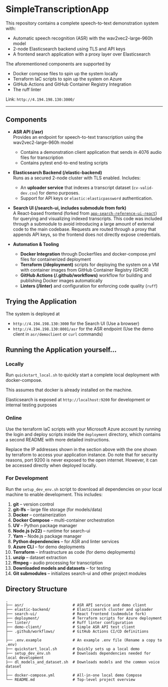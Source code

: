 # SimpleTranscriptionApp

This repository contains a complete speech-to-text demonstration system with:
- Automatic speech recognition (ASR) with the wav2vec2-large-960h model
- 2-node Elasticsearch backend using TLS and API keys
- A frontend search application with a proxy layer over Elasticsearch

The aforementioned components are supported by
- Docker compose files to spin up the system locally
- Terraform IaC scripts to spin up the system on Azure
- GitHub Actions and GitHub Container Registry Integration
- The ruff linter

Link: `http://4.194.198.130:3000/`

---

## Components

- **ASR API (/asr)**  
  Provides an endpoint for speech-to-text transcription using the wav2vec2-large-960h model
  - Contains a demonstration client application that sends in 4076 audio files for transcription
  - Contains pytest end-to-end testing scripts

- **Elasticsearch Backend (/elastic-backend)**  
  Runs as a secured 2-node cluster with TLS enabled. Includes:  
  - An **uploader service** that indexes a transcript dataset (`cv-valid-dev.csv`) for demo purposes.  
  - Support for API keys or `elastic:elasticpassword` authentication.

- **Search UI (/search-ui, includes submodule from fork)**  
  A React-based frontend (forked from [`app-search-reference-ui-react`](https://github.com/mehtho/app-search-reference-ui-react)) for querying and visualizing indexed transcripts.
  This code was included through a submodule to avoid introducing a large amount of external code to the main codebase.
  Requests are routed through a proxy that appends API keys, so the frontend does not directly expose credentials.

- **Automation & Tooling**  
  - **Docker Integration** through Dockerfiles and docker-compose.yml files for containerized deployment
  - **Terraform (/deployment)** scripts for deploying the system on a VM with container images from GitHub Container Registry (GHCR)
  - **GitHub Actions (/.github/workflows)** workflow for building and publishing Docker images automatically
  - **Linters (/linter)** and configuration for enforcing code quality (`ruff`)

## Trying the Application
The system is deployed at
- `http://4.194.198.130:3000` for the Search UI (Use a browser)
- `http://4.194.198.130:8001/asr` for the ASR endpoint (Use the demo client in `asr/democlient` or `curl` commands)

## Running the Application yourself...
### Locally
Run `quickstart_local.sh` to quickly start a complete local deployment with docker-compose.

This assumes that docker is already installed on the machine.

Elasticsearch is exposed at `http://localhost:9200` for development or internal testing purposes

### Online
Use the terraform IaC scripts with your Microsoft Azure account by running the login and deploy scripts inside the `deployment` directory, which contains a second README with more detailed instructions.

Replace the IP addresses shown in the section above with the one shown by terraform to access your application instance.
Do note that for security reasons, port 9200 is never exposed to the open internet. However, it can be accessed directly when deployed locally.

### For Development
Run the `setup_dev_env.sh` script to download all dependencies on your local machine to enable development. This includes:

1. **git** – version control  
2. **git-lfs** – large file storage (for models/data)  
3. **Docker** – containerization  
4. **Docker Compose** – multi-container orchestration  
5. **UV** – Python package manager  
6. **Node.js (v22)** – runtime for search-ui  
7. **Yarn** – Node.js package manager  
8. **Python dependencies** – for ASR and linter services  
9. **Azure CLI** – for demo deployments  
10. **Terraform** – infrastructure as code (for demo deployments)  
11. **unzip** – dataset extraction  
12. **ffmpeg** – audio processing for transcription  
13. **Downloaded models and datasets** – for testing  
14. **Git submodules** – initializes search-ui and other project modules

## Directory Structure
```
.
├── asr/                      # ASR API service and demo client
├── elastic-backend/          # Elasticsearch cluster and uploader
├── search-ui/                # React frontend (submodule fork)
├── deployment/               # Terraform scripts for Azure deployment
├── linter/                   # Ruff linter configuration
├── demo-client/              # Simple ASR API test client
├── .github/workflows/        # GitHub Actions CI/CD definitions
│
├── .env.example              # An example .env file (Rename a copy to .env)
├── quickstart_local.sh       # Quickly sets up a local demo
├── setup_dev_env.sh          # Downloads dependencies needed for local development
├── dl_models_and_dataset.sh  # Downloads models and the common voice dataset
│
├── docker-compose.yml        # All-in-one local demo Compose
└── README.md                 # Top-level project overview
```
